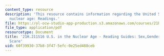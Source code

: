 ```yaml
---
content_type: resource
description: 'This resource contains information regarding the United States in the
  nuclear age: Readings.'
file: https://ol-ocw-studio-app-production.s3.amazonaws.com/courses/21h-211-the-united-states-in-the-nuclear-age-spring-2016/60f3993037b83f475efc0e25ed488ceb_MIT21H_211S16_Sex.pdf
file_type: application/pdf
resourcetype: Document
title: '21H.211S16 U.S. in the Nuclear Age - Reading Guides: Sex,Gender,and Lavender
  Scare'
uid: 60f39930-37b8-3f47-5efc-0e25ed488ceb
---
```

